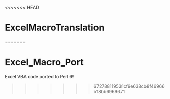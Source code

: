<<<<<<< HEAD
# ExcelMacroTranslation
=======
# Excel_Macro_Port
Excel VBA code ported to Perl 6!
>>>>>>> 672788119531cf9e638cb8f46966b18bb6969671
